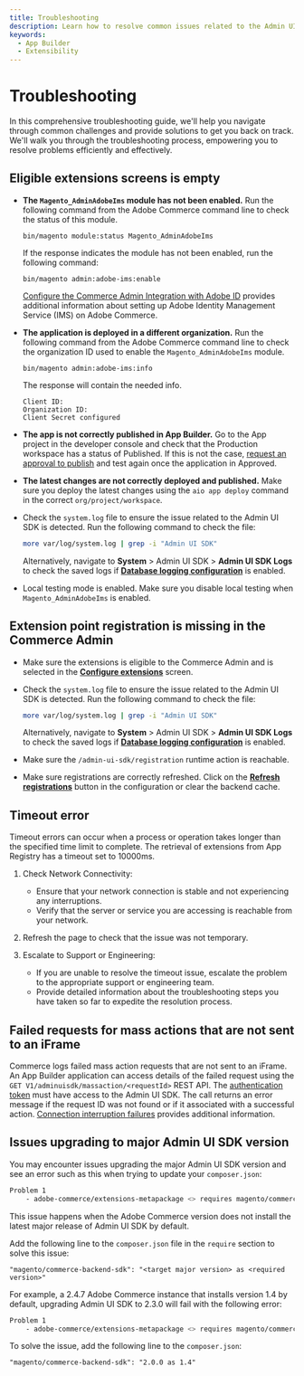 ```yaml
---
title: Troubleshooting
description: Learn how to resolve common issues related to the Admin UI SDK.
keywords:
  - App Builder
  - Extensibility
---
```


# Troubleshooting

In this comprehensive troubleshooting guide, we'll help you navigate through common challenges and provide solutions to get you back on track. We'll walk you through the troubleshooting process, empowering you to resolve problems efficiently and effectively.

## Eligible extensions screens is empty

*  **The `Magento_AdminAdobeIms` module has not been enabled.** Run the following command from the Adobe Commerce command line to check the status of this module.

   `bin/magento module:status Magento_AdminAdobeIms`

   If the response indicates the module has not been enabled, run the following command:

   `bin/magento admin:adobe-ims:enable`

   [Configure the Commerce Admin Integration with Adobe ID](https://experienceleague.adobe.com/docs/commerce-admin/start/admin/ims/adobe-ims-config.html#) provides additional information about setting up Adobe Identity Management Service (IMS) on Adobe Commerce.

* **The application is deployed in a different organization.** Run the following command from the Adobe Commerce command line to check the organization ID used to enable the `Magento_AdminAdobeIms` module.

   `bin/magento admin:adobe-ims:info`

   The response will contain the needed info.

   ```terminal
   Client ID:
   Organization ID:
   Client Secret configured
   ```

*  **The app is not correctly published in App Builder.** Go to the App project in the developer console and check that the Production workspace has a status of Published. If this is not the case, [request an approval to publish](./publish.md) and test again once the application in Approved.

*  **The latest changes are not correctly deployed and published.** Make sure you deploy the latest changes using  the `aio app deploy` command in the correct `org/project/workspace`.

* Check the `system.log` file to ensure the issue related to the Admin UI SDK is detected. Run the following command to check the file:

   ```bash
   more var/log/system.log | grep -i "Admin UI SDK"
   ```

   Alternatively, navigate to **System** > Admin UI SDK > **Admin UI SDK Logs** to check the saved logs if [**Database logging configuration**](./configuration.md#database-logging-configuration) is enabled.

* Local testing mode is enabled. Make sure you disable local testing when `Magento_AdminAdobeIms` is enabled.

## Extension point registration is missing in the Commerce Admin

* Make sure the extensions is eligible to the Commerce Admin and is selected in the [**Configure extensions**](./eligible-extensions-config.md) screen.

* Check the `system.log` file to ensure the issue related to the Admin UI SDK is detected. Run the following command to check the file:

   ```bash
   more var/log/system.log | grep -i "Admin UI SDK"
   ```

   Alternatively, navigate to **System** > Admin UI SDK > **Admin UI SDK Logs** to check the saved logs if [**Database logging configuration**](./configuration.md#database-logging-configuration) is enabled.

* Make sure the `/admin-ui-sdk/registration` runtime action is reachable.

* Make sure registrations are correctly refreshed. Click on the [**Refresh registrations**](./configuration.md#general-configuration) button in the configuration or clear the backend cache.

## Timeout error

Timeout errors can occur when a process or operation takes longer than the specified time limit to complete. The retrieval of extensions from App Registry has a timeout set to 10000ms.

1. Check Network Connectivity:

   *  Ensure that your network connection is stable and not experiencing any interruptions.
   *  Verify that the server or service you are accessing is reachable from your network.

2. Refresh the page to check that the issue was not temporary.

3. Escalate to Support or Engineering:

   *  If you are unable to resolve the timeout issue, escalate the problem to the appropriate support or engineering team.
   *  Provide detailed information about the troubleshooting steps you have taken so far to expedite the resolution process.

## Failed requests for mass actions that are not sent to an iFrame

Commerce logs failed mass action requests that are not sent to an iFrame. An App Builder application can access details of the failed request using the `GET V1/adminuisdk/massaction/<requestId>` REST API. The [authentication token](https://developer.adobe.com/commerce/webapi/get-started/authentication/gs-authentication-token/) must have access to the Admin UI SDK. The call returns an error message if the request ID was not found or if it associated with a successful action. [Connection interruption failures](./api.md#mass-actions-without-iframes) provides additional information.

## Issues upgrading to major Admin UI SDK version

You may encounter issues upgrading the major Admin UI SDK version and see an error such as this when trying to update your `composer.json`:

``` bash
Problem 1
    - adobe-commerce/extensions-metapackage <> requires magento/commerce-backend-sdk ^<required version> -> found magento/commerce-backend-sdk[...] but it conflicts with your root composer.json require (<target major version>).
```

This issue happens when the Adobe Commerce version does not install the latest major release of Admin UI SDK by default.

Add the following line to the `composer.json` file in the `require` section to solve this issue:

`"magento/commerce-backend-sdk": "<target major version> as <required version>"`

For example, a 2.4.7 Adobe Commerce instance that installs version 1.4 by default, upgrading Admin UI SDK to 2.3.0 will fail with the following error:

``` bash
Problem 1
    - adobe-commerce/extensions-metapackage <> requires magento/commerce-backend-sdk ^1.4 -> found magento/commerce-backend-sdk[...] but it conflicts with your root composer.json require (2.x).
```

To solve the issue, add the following line to the `composer.json`:

`"magento/commerce-backend-sdk": "2.0.0 as 1.4"`
